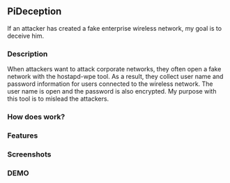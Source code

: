## PiDeception
If an attacker has created a fake enterprise wireless network, my goal is to deceive him.


### Description 

When attackers want to attack corporate networks, they often open a fake network with the hostapd-wpe tool. As a result, they collect user name and password information for users connected to the wireless network. The user name is open and the password is also encrypted. My purpose with this tool is to mislead the attackers.

### How does work?

### Features

### Screenshots

### DEMO
